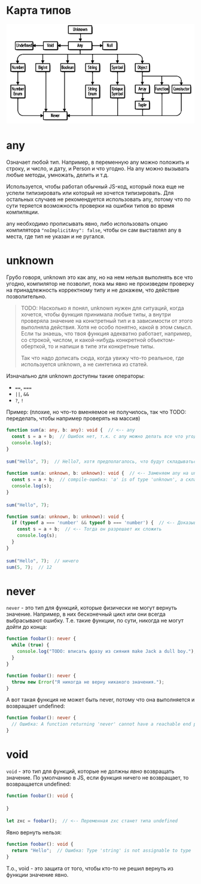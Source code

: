 # Карта типов

![types-hier](img/types-hier.png)

# any

Означает любой тип. Например, в переменную any можно положить и строку, и число, и дату, и Person и что угодно. На any можно вызывать любые методы, умножать, делить и т.д.

Используется, чтобы работал обычный JS-код, который пока еще не успели типизировать или который не хочется типизировать. Для остальных случаев не рекомендуется использовать any, потому что по сути теряется возможность проверки на ошибки типов во время компиляции.

any необходимо прописывать явно, либо использовать опцию компилятора `"noImplicitAny": false`, чтобы он сам выставлял any в места, где тип не указан и не ругался. 

# unknown

Грубо говоря, unknown это как any, но на нем нельзя выполнять все что угодно, компилятор не позволит, пока мы явно не произведем проверку на принадлежность корректному типу и не докажем, что действие позволительно. 

> TODO: Насколько я понял, unknown нужен для ситуаций, когда хочется, чтобы функция принимала любые типы, а внутри проверяла значение на конктретный тип и в зависимости от этого выполняла действия. Хотя не особо понятно, какой в этом смысл. Если ты знаешь, что твоя функция адекватно работает, например, со строкой, числом, и какой-нибудь конкретной объектом-оберткой, то и напиши в типе эти конкретные типы.
>
> Так что надо дописать сюда, когда увижу что-то реальное, где используется unknown, а не синтетика из статей.

Изначально для unknown доступны такие операторы:

* `==`, `===`
* `||`, `&&`
* `?`, `!`

Пример: (плохие, но что-то вменяемое не получилось, так что TODO: переделать, чтобы например проверять на массив)

```typescript
function sum(a: any, b: any): void {  // <-- any
  const s = a + b;  // Ошибок нет, т.к. с any можно делать все что угодно
  console.log(s);
}

sum("Hello", 7);  // Hello7, хотя предполагалось, что будут складываться числа
```

```typescript
function sum(a: unknown, b: unknown): void {  // <-- Заменяем any на unknown
  const s = a + b;  // compile-ошибка: 'a' is of type 'unknown', а складывать unknown нельзя
  console.log(s);
}

sum("Hello", 7);
```

```typescript
function sum(a: unknown, b: unknown): void {
  if (typeof a === 'number' && typeof b === 'number') {  // <-- Доказываем TS'у, что a и b - числа
    const s = a + b;  // <-- Тогда он разрешает их сложить
    console.log(s);
  }
}

sum("Hello", 7);  // ничего
sum(5, 7);  // 12
```

# never

`never` - это тип для функций, которые физически не могут вернуть значение. Например, в них бесконечный цикл или они всегда выбрасывают ошибку. Т.е. такие функции, по сути, никогда не могут дойти до конца:

```typescript
function foobar(): never {
  while (true) {
    console.log("TODO: вписать фразу из сияния make Jack a dull boy.");
  }
}
```

```typescript
function foobar(): never {
  throw new Error("Я никогда не верну никакого значения.");
}
```

А вот такая функция не может быть never, потому что она выполняется и возвращает undefined:

```typescript
function foobar(): never {
  // Ошибка: A function returning 'never' cannot have a reachable end point.
}
```

# void

`void` - это тип для функций, которые не должны *явно* возвращать значение. По умолчанию в JS, если функция ничего не возвращает, то возвращается undefined:

```typescript
function foobar(): void {
  
}

let zxc = foobar();  // <-- Переменная zxc станет типа undefined
```

Явно вернуть нельзя:

```typescript
function foobar(): void {
  return "Hello";  // Ошибка: Type 'string' is not assignable to type 'void'
}
```

Т.о., void - это защита от того, чтобы кто-то не решил вернуть из функции значение явно.


